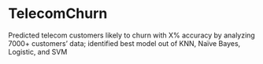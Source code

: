 # TelecomChurn
Predicted telecom customers likely to churn with X% accuracy by analyzing 7000+ customers’ data; identified best model out of KNN, Naïve Bayes, Logistic, and SVM   
